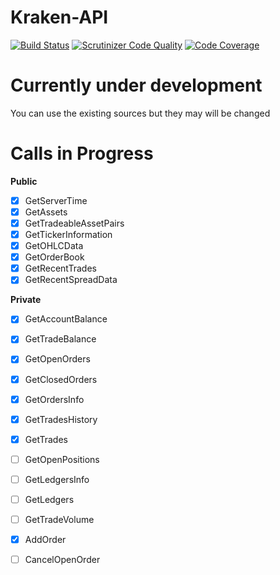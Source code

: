 # Kraken-API

[![Build Status](https://travis-ci.org/Hanisch-IT/kraken-api.svg?branch=master)](https://travis-ci.org/Hanisch-IT/kraken-api)
[![Scrutinizer Code Quality](https://scrutinizer-ci.com/g/Hanisch-IT/kraken-api/badges/quality-score.png?b=master)](https://scrutinizer-ci.com/g/Hanisch-IT/kraken-api/?branch=master)
[![Code Coverage](https://scrutinizer-ci.com/g/Hanisch-IT/kraken-api/badges/coverage.png?b=master)](https://scrutinizer-ci.com/g/Hanisch-IT/kraken-api/?branch=master)

# Currently under development
You can use the existing sources but they may will be changed

# Calls in Progress

**Public**
- [x] GetServerTime
- [x] GetAssets
- [x] GetTradeableAssetPairs
- [x] GetTickerInformation
- [x] GetOHLCData
- [x] GetOrderBook
- [x] GetRecentTrades
- [x] GetRecentSpreadData

**Private**
- [x] GetAccountBalance
- [x] GetTradeBalance
- [x] GetOpenOrders
- [x] GetClosedOrders
- [x] GetOrdersInfo
- [x] GetTradesHistory
- [x] GetTrades
- [ ] GetOpenPositions
- [ ] GetLedgersInfo
- [ ] GetLedgers
- [ ] GetTradeVolume
- [x] AddOrder
- [ ] CancelOpenOrder


